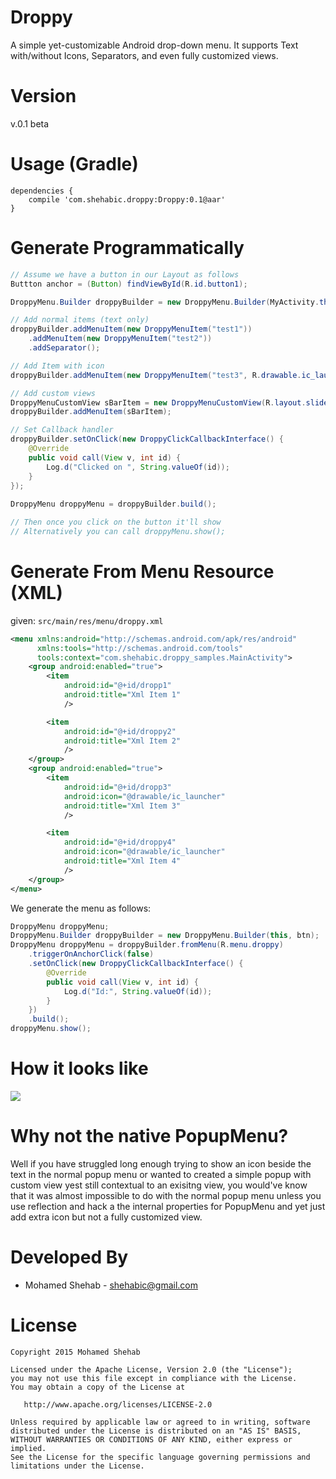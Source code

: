 Droppy
======

A simple yet-customizable Android drop-down menu. It supports Text with/without Icons, Separators, and even fully customized views.

Version
=======
v.0.1 beta

Usage (Gradle)
==============

```
dependencies {
    compile 'com.shehabic.droppy:Droppy:0.1@aar'
}
```

Generate Programmatically
=========================

```JAVA
// Assume we have a button in our Layout as follows
Buttton anchor = (Button) findViewById(R.id.button1);

DroppyMenu.Builder droppyBuilder = new DroppyMenu.Builder(MyActivity.this, anchor);

// Add normal items (text only)
droppyBuilder.addMenuItem(new DroppyMenuItem("test1"))
    .addMenuItem(new DroppyMenuItem("test2"))
    .addSeparator();

// Add Item with icon
droppyBuilder.addMenuItem(new DroppyMenuItem("test3", R.drawable.ic_launcher));

// Add custom views
DroppyMenuCustomView sBarItem = new DroppyMenuCustomView(R.layout.slider);
droppyBuilder.addMenuItem(sBarItem);

// Set Callback handler
droppyBuilder.setOnClick(new DroppyClickCallbackInterface() {
    @Override
    public void call(View v, int id) {
        Log.d("Clicked on ", String.valueOf(id));
    }
});
        
DroppyMenu droppyMenu = droppyBuilder.build();

// Then once you click on the button it'll show
// Alternatively you can call droppyMenu.show();
```

Generate From Menu Resource (XML)
=================================
given: ```src/main/res/menu/droppy.xml```

```XML
<menu xmlns:android="http://schemas.android.com/apk/res/android"
      xmlns:tools="http://schemas.android.com/tools"
      tools:context="com.shehabic.droppy_samples.MainActivity">
    <group android:enabled="true">
        <item
            android:id="@+id/dropp1"
            android:title="Xml Item 1"
            />

        <item
            android:id="@+id/droppy2"
            android:title="Xml Item 2"
            />
    </group>
    <group android:enabled="true">
        <item
            android:id="@+id/dropp3"
            android:icon="@drawable/ic_launcher"
            android:title="Xml Item 3"
            />

        <item
            android:id="@+id/droppy4"
            android:icon="@drawable/ic_launcher"
            android:title="Xml Item 4"
            />
    </group>
</menu>

```

We generate the menu as follows:

```JAVA
DroppyMenu droppyMenu;
DroppyMenu.Builder droppyBuilder = new DroppyMenu.Builder(this, btn);
DroppyMenu droppyMenu = droppyBuilder.fromMenu(R.menu.droppy)
    .triggerOnAnchorClick(false)
    .setOnClick(new DroppyClickCallbackInterface() {
        @Override
        public void call(View v, int id) {
            Log.d("Id:", String.valueOf(id));
        }
    })
    .build();
droppyMenu.show();
```

How it looks like
=================
![](https://raw.githubusercontent.com/shehabic/Droppy/screenshots/Droppy_Screenshot.png)

Why not the native PopupMenu?
=============================
Well if you have struggled long enough trying to show an icon beside the text in the normal popup menu or wanted to created a simple popup with custom view yest still contextual to an exisitng view, you would've know that it was almost impossible to do with the normal popup menu unless you use reflection and hack a the internal properties for PopupMenu and yet just add extra icon but not a fully customized view.

Developed By
============

* Mohamed Shehab - <shehabic@gmail.com>


License
=======

    Copyright 2015 Mohamed Shehab

    Licensed under the Apache License, Version 2.0 (the "License");
    you may not use this file except in compliance with the License.
    You may obtain a copy of the License at

       http://www.apache.org/licenses/LICENSE-2.0

    Unless required by applicable law or agreed to in writing, software
    distributed under the License is distributed on an "AS IS" BASIS,
    WITHOUT WARRANTIES OR CONDITIONS OF ANY KIND, either express or implied.
    See the License for the specific language governing permissions and
    limitations under the License.


